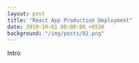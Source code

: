 ```yaml
---
layout: post
title: "React App Production Deployment"
date: 2019-10-01 00:00:00 +0530
background: "/img/posts/02.png"
---
```


Intro
